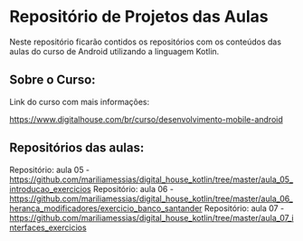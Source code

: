 # Repositório de Projetos das Aulas

Neste repositório ficarão contidos os repositórios com os conteúdos das aulas do curso de Android utilizando a linguagem Kotlin.

## Sobre o Curso:

Link do curso com mais informações:

https://www.digitalhouse.com/br/curso/desenvolvimento-mobile-android

## Repositórios das aulas:

Repositório: aula 05 - https://github.com/mariliamessias/digital_house_kotlin/tree/master/aula_05_introducao_exercicios
Repositório: aula 06 - https://github.com/mariliamessias/digital_house_kotlin/tree/master/aula_06_heranca_modificadores/exercicio_banco_santander
Repositório: aula 07 - https://github.com/mariliamessias/digital_house_kotlin/tree/master/aula_07_interfaces_exercicios

